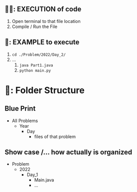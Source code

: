 <!-- # 📒: NOTE -->

## 🏃‍♂️: EXECUTION of code

1. Open terminal to that file location
2. Compile / Run the File

## 👀: EXAMPLE to execute

1. `cd ./Problem/2022/Day_2/`
2. ...
   1. `java Part1.java`
   2. `python main.py`

# 📂: Folder Structure

## Blue Print
- All Problems
  - Year
    - Day
      - files of that problem

## Show case /... how actually is organized
- Problem
  - 2022
    - Day_1
      - Main.java
      - ...
